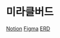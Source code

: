 # 미라클버드
[Notion](https://few-mat-bba.notion.site/6ed917c7a7214d1c911bd2936e75c431)
[Figma](https://www.figma.com/file/MYpQeffU1VYTbnF3TsHa7L/%EB%AF%B8%EB%9D%BC%ED%81%B4-%EB%B2%84%EB%93%9C)
[ERD](https://naver.me/FrlNZHCv)
